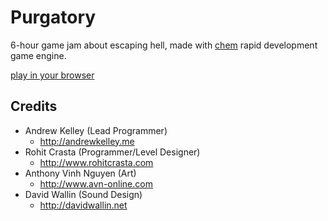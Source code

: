 # Purgatory

6-hour game jam about escaping hell, made with
[chem](https://github.com/superjoe30/chem/) rapid development game engine.

[play in your browser](http://s3.amazonaws.com/superjoe/temp/purgatory/index.html)

## Credits

 * Andrew Kelley (Lead Programmer)
   - http://andrewkelley.me
 * Rohit Crasta (Programmer/Level Designer)
   - http://www.rohitcrasta.com
 * Anthony Vinh Nguyen (Art)
   - http://www.avn-online.com
 * David Wallin (Sound Design)
   - http://davidwallin.net
